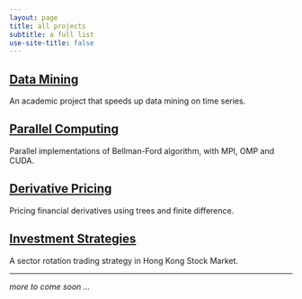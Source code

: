 ```yaml
---
layout: page
title: all projects
subtitle: a full list
use-site-title: false
---
```


## [Data Mining](https://imfl.github.io/front/data-mining/index)

An academic project that speeds up data mining on time series.

## [Parallel Computing](https://imfl.github.io/front/parallel-computing/index)

Parallel implementations of Bellman-Ford algorithm, with MPI, OMP and CUDA.

## [Derivative Pricing](https://imfl.github.io/front/derivative-pricing/index)

Pricing financial derivatives using trees and finite difference.

## [Investment Strategies](https://imfl.github.io/front/investment-strategies/index)

A sector rotation trading strategy in Hong Kong Stock Market.

------

*more to come soon ...*
